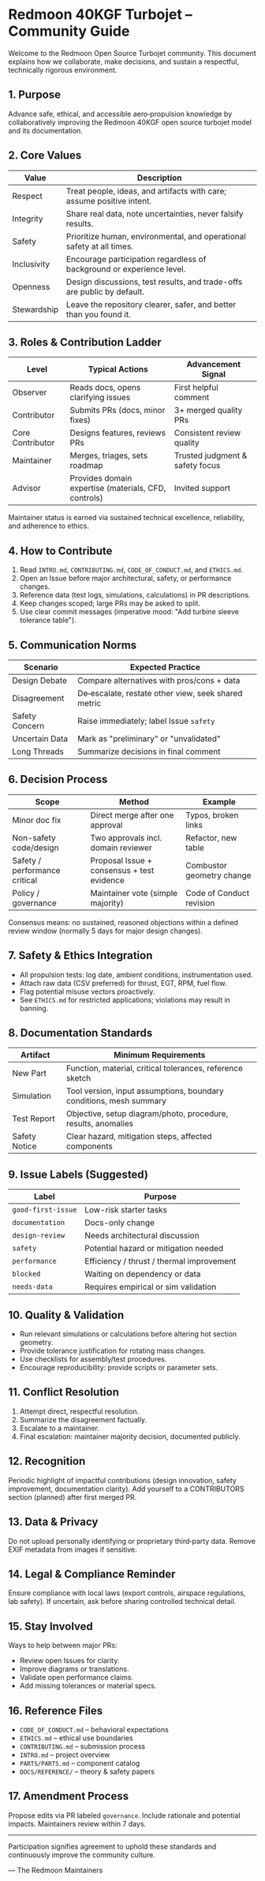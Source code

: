 # Redmoon 40KGF Turbojet – Community Guide

Welcome to the Redmoon Open Source Turbojet community. This document explains how we collaborate, make decisions, and sustain a respectful, technically rigorous environment.

## 1. Purpose
Advance safe, ethical, and accessible aero‑propulsion knowledge by collaboratively improving the Redmoon 40KGF open source turbojet model and its documentation.

## 2. Core Values
| Value | Description |
|-------|-------------|
| Respect | Treat people, ideas, and artifacts with care; assume positive intent. |
| Integrity | Share real data, note uncertainties, never falsify results. |
| Safety | Prioritize human, environmental, and operational safety at all times. |
| Inclusivity | Encourage participation regardless of background or experience level. |
| Openness | Design discussions, test results, and trade-offs are public by default. |
| Stewardship | Leave the repository clearer, safer, and better than you found it. |

## 3. Roles & Contribution Ladder
| Level | Typical Actions | Advancement Signal |
|-------|-----------------|--------------------|
| Observer | Reads docs, opens clarifying issues | First helpful comment |
| Contributor | Submits PRs (docs, minor fixes) | 3+ merged quality PRs |
| Core Contributor | Designs features, reviews PRs | Consistent review quality |
| Maintainer | Merges, triages, sets roadmap | Trusted judgment & safety focus |
| Advisor | Provides domain expertise (materials, CFD, controls) | Invited support |

Maintainer status is earned via sustained technical excellence, reliability, and adherence to ethics.

## 4. How to Contribute
1. Read `INTRO.md`, `CONTRIBUTING.md`, `CODE_OF_CONDUCT.md`, and `ETHICS.md`.
2. Open an Issue before major architectural, safety, or performance changes.
3. Reference data (test logs, simulations, calculations) in PR descriptions.
4. Keep changes scoped; large PRs may be asked to split.
5. Use clear commit messages (imperative mood: "Add turbine sleeve tolerance table").

## 5. Communication Norms
| Scenario | Expected Practice |
|----------|-------------------|
| Design Debate | Compare alternatives with pros/cons + data |
| Disagreement | De‑escalate, restate other view, seek shared metric |
| Safety Concern | Raise immediately; label Issue `safety` |
| Uncertain Data | Mark as "preliminary" or "unvalidated" |
| Long Threads | Summarize decisions in final comment |

## 6. Decision Process
| Scope | Method | Example |
|-------|-------|---------|
| Minor doc fix | Direct merge after one approval | Typos, broken links |
| Non-safety code/design | Two approvals incl. domain reviewer | Refactor, new table |
| Safety / performance critical | Proposal Issue + consensus + test evidence | Combustor geometry change |
| Policy / governance | Maintainer vote (simple majority) | Code of Conduct revision |

Consensus means: no sustained, reasoned objections within a defined review window (normally 5 days for major design changes).

## 7. Safety & Ethics Integration
- All propulsion tests: log date, ambient conditions, instrumentation used.
- Attach raw data (CSV preferred) for thrust, EGT, RPM, fuel flow.
- Flag potential misuse vectors proactively.
- See `ETHICS.md` for restricted applications; violations may result in banning.

## 8. Documentation Standards
| Artifact | Minimum Requirements |
|---------|----------------------|
| New Part | Function, material, critical tolerances, reference sketch |
| Simulation | Tool version, input assumptions, boundary conditions, mesh summary |
| Test Report | Objective, setup diagram/photo, procedure, results, anomalies |
| Safety Notice | Clear hazard, mitigation steps, affected components |

## 9. Issue Labels (Suggested)
| Label | Purpose |
|-------|---------|
| `good-first-issue` | Low-risk starter tasks |
| `documentation` | Docs-only change |
| `design-review` | Needs architectural discussion |
| `safety` | Potential hazard or mitigation needed |
| `performance` | Efficiency / thrust / thermal improvement |
| `blocked` | Waiting on dependency or data |
| `needs-data` | Requires empirical or sim validation |

## 10. Quality & Validation
- Run relevant simulations or calculations before altering hot section geometry.
- Provide tolerance justification for rotating mass changes.
- Use checklists for assembly/test procedures.
- Encourage reproducibility: provide scripts or parameter sets.

## 11. Conflict Resolution
1. Attempt direct, respectful resolution.
2. Summarize the disagreement factually.
3. Escalate to a maintainer.
4. Final escalation: maintainer majority decision, documented publicly.

## 12. Recognition
Periodic highlight of impactful contributions (design innovation, safety improvement, documentation clarity). Add yourself to a CONTRIBUTORS section (planned) after first merged PR.

## 13. Data & Privacy
Do not upload personally identifying or proprietary third‑party data. Remove EXIF metadata from images if sensitive.

## 14. Legal & Compliance Reminder
Ensure compliance with local laws (export controls, airspace regulations, lab safety). If uncertain, ask before sharing controlled technical detail.

## 15. Stay Involved
Ways to help between major PRs:
- Review open Issues for clarity.
- Improve diagrams or translations.
- Validate open performance claims.
- Add missing tolerances or material specs.

## 16. Reference Files
- `CODE_OF_CONDUCT.md` – behavioral expectations
- `ETHICS.md` – ethical use boundaries
- `CONTRIBUTING.md` – submission process
- `INTRO.md` – project overview
- `PARTS/PARTS.md` – component catalog
- `DOCS/REFERENCE/` – theory & safety papers

## 17. Amendment Process
Propose edits via PR labeled `governance`. Include rationale and potential impacts. Maintainers review within 7 days.

---
Participation signifies agreement to uphold these standards and continuously improve the community culture.

— The Redmoon Maintainers

